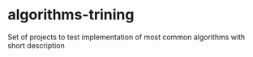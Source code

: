 # algorithms-trining
Set of projects to test implementation of most common algorithms with short description
